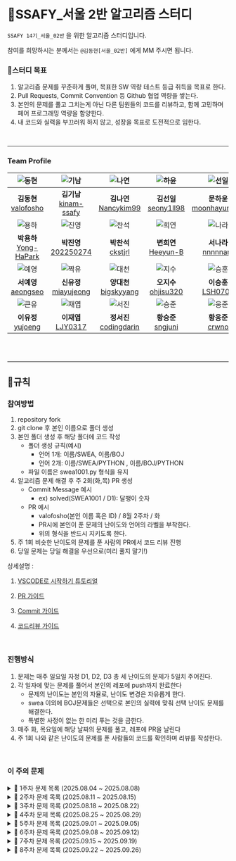 # 📖SSAFY_서울 2반 알고리즘 스터디

`SSAFY 14기_서울_02반` 을 위한 알고리즘 스터디입니다.

참여를 희망하시는 분께서는 `@김동현[서울_02반]` 에게 MM 주시면 됩니다.
<br>

### 📌스터디 목표

1. 알고리즘 문제를 꾸준하게 풀며, 목표한 SW 역량 테스트 등급 취득을 목표로 한다.
2. Pull Requests, Commit Convention 등 Github 협업 역량을 쌓는다.
3. 본인의 문제를 풀고 그치는게 아닌 다른 팀원들의 코드를 리뷰하고, 함께 고민하며 페어 프로그래밍 역량을 함양한다.
4. 내 코드와 실력을 부끄러워 하지 않고, 성장을 목표로 도전적으로 임한다.

<br>



---

### Team Profile
|![동현](https://avatars.githubusercontent.com/u/58420112?v=4)|![기남](https://avatars.githubusercontent.com/u/221251691?v=4)|![나연](https://avatars.githubusercontent.com/u/79682888?v=4)|![하윤](https://avatars.githubusercontent.com/u/203397199?v=4)|![선일](https://avatars.githubusercontent.com/u/219803262?v=4)
|:---:|:---:|:---:|:---:|:---:|
|**김동현** <br> [valofosho](https://github.com/valofosho) <br>|**김기남** <br> [kinam-ssafy](https://github.com/kinam-ssafy)<br>| **김나연** <br> [Nancykim99](https://github.com/Nancykim99) <br>|**김선일** <br>[seony1ll98](https://github.com/seony1ll98)|**문하윤** <br>[moonhayun116](https://github.com/moonhayun116)<br>|
|![용하](https://avatars.githubusercontent.com/u/94966807?v=4)|![진영](https://avatars.githubusercontent.com/u/91312489?v=4)|![찬석](https://avatars.githubusercontent.com/u/221036337?v=4)|![희연](https://avatars.githubusercontent.com/u/197713492?v=4)|![나라](https://avatars.githubusercontent.com/u/221251629?v=4)|
|**박용하** <br> [Yong-HaPark](https://github.com/Yong-HaPark)<br>|**박진영** <br> [202250274](https://github.com/202250274)<br>| **박찬석** <br> [ckstjrl](https://github.com/ckstjrl)<br>| **변희연** <br> [Heeyun-B](https://github.com/Heeyun-B)<br>|**서나라** <br>[nnnnnara](https://github.com/nnnnnara)<br>|
|![예영](https://avatars.githubusercontent.com/u/221251770?v=4)|![짝유](https://avatars.githubusercontent.com/u/78489159?v=4)|![대천](https://avatars.githubusercontent.com/u/221086209?v=4)|![지수](https://avatars.githubusercontent.com/u/151099185?v=4)|![승훈](https://avatars.githubusercontent.com/u/221937859?v=4)|
|**서예영** <br> [aeongseo](https://github.com/aeongseo)<br>|**신유정** <br>[miayujeong](https://github.com/miayujeong)<br>| **양대천** <br> [bigskyyang](https://github.com/bigskyyang) <br>|**오지수** <br> [ohjisu320](https://github.com/ohjisu320) <br>|**이승훈** <br> [LSH0707](https://github.com/LSH0707)<br>|
|![큰유](https://avatars.githubusercontent.com/u/221252746?v=4)|![재엽](https://avatars.githubusercontent.com/u/221252045?v=4)|![서진](https://avatars.githubusercontent.com/u/221236928?v=4)|![승준](https://avatars.githubusercontent.com/u/92257971?v=4)|![웅준](https://avatars.githubusercontent.com/u/221251702?v=4)|
|**이유정** <br> [yujoeng](https://github.com/yujoeng) <br>|**이재엽** <br> [LJY0317](https://github.com/LJY0317) <br>|**정서진**<br> [codingdarin](https://github.com/codingdarin) <br>|**황승준** <br>[sngjuni](https://github.com/sngjuni)<br>|**황웅준** <br> [crwno](https://github.com/crwno)<br>|

<br><br>



---

## 📜규칙

### 참여방법

1. repository fork
2. git clone 후 본인 이름으로 폴더 생성
3. 본인 폴더 생성 후 해당 폴더에 코드 작성
   - 폴더 생성 규칙(예시)
     - 언어 1개: 이름/SWEA, 이름/BOJ
     - 언어 2개: 이름/SWEA/PYTHON , 이름/BOJ/PYTHON
   - 파일 이름은 swea1001.py 형식을 유지
4. 알고리즘 문제 해결 후 주 2회(화,목) PR 생성
   - Commit Message 예시
     - ex) solved(SWEA1001 / D1): 달팽이 숫자
   - PR 예시
     - valofosho(본인 이름 혹은 ID) / 8월 2주차 / 화
     - PR시에 본인이 푼 문제의 난이도와 언어의 라벨을 부착한다.
     - 위의 형식을 반드시 지키도록 한다.
5. 주 1회 비슷한 난이도의 문제를 푼 사람의 PR에서 코드 리뷰 진행
6. 당일 문제는 당일 해결을 우선으로(미리 풀지 말기!)


상세설명 :
<br>


1. [VSCODE로 시작하기 튜토리얼](./.docs/GETTING_STARTED.md)


2. [PR 가이드](./.docs/PULL_REQUESTS_GUIDE.md)


3. [Commit 가이드](./.docs/HOW_TO_COMMIT_GUIDE.md)


4. [코드리뷰 가이드](./.docs/CODE_REVIEW_GUIDE.md)


<br>

### 진행방식
1. 문제는 매주 일요일 자정 D1, D2, D3 총 세 난이도의 문제가 5일치 주어진다.
2. 각 일자에 맞는 문제를 풀어서 본인의 레포에 push까지 완료한다
    - 문제의 난이도는 본인의 자율로, 난이도 변경은 자유롭게 한다.
    - swea 이외에 BOJ문제들은 선택으로 본인의 실력에 맞춰 선택 난이도 문제를 해결한다.
    - 특별한 사정이 없는 한 미리 푸는 것을 금한다.
3. 매주 화, 목요일에 해당 날짜의 문제를 풀고, 레포에 PR을 날린다
4. 주 1회 나와 같은 난이도의 문제를 푼 사람들의 코드를 확인하며 리뷰를 작성한다.

<br>

### 이 주의 문제
<details>
<summary>📘 1주차 문제 목록 (2025.08.04 ~ 2025.08.08)</summary>

| 주차 및 일자              | 난이도 | 월(8.04) | 화(8.05) | 수(8.06) | 목(8.07) | 금(8.08) |
|---------------------------|--------|----------|----------|----------|----------|----------|
| 1주차 (2025.08.04~08.08) | D1     | 2072     | 2071     | 2070     | 2068     | 2056     |
| 1주차 (2025.08.04~08.08) | D2     | 1859     | 1954     | 2001     | 1926     | 1974     |
| 1주차 (2025.08.04~08.08) | D3     | 2805     | 5215     | 2806     | 1289     | 1873     |

</details>

<details>
<summary>📘 2주차 문제 목록 (2025.08.11 ~ 2025.08.15)</summary>

| 주차 및 일자              | 난이도 | 월(8.11) | 화(8.12) | 수(8.13) | 목(8.14) | 금(8.15) |
|---------------------------|--------|----------|----------|----------|----------|----------|
| 2주차 (2025.08.11~08.15) | D1     | 1545     | 2050     | 2046     | 2019     | 2047     |
| 2주차 (2025.08.11~08.15) | D2     | 2005     | 1989     | 1979     | 1983     | 1970     |
| 2주차 (2025.08.11~08.15) | D3     | 2814     | 4615     | 11315     | 1860     | 3431     |

</details>

<details>
<summary>📘 3주차 문제 목록 (2025.08.18 ~ 2025.08.22)</summary>

3주차 문제부터는 BOJ 백준 [백준](https://www.acmicpc.net/) 사이트의 문제에서 진행됩니다.
| 주차 및 일자              | 난이도 | 월(8.18) | 화(8.19) | 수(8.20) | 목(8.21) | 금(8.22) |
|---------------------------|--------|----------|----------|----------|----------|----------|
| 3주차 (2025.08.18~08.22) | D1     | 2920     | 10809     | 10989     | 11650     | 10162     |
| 3주차 (2025.08.18~08.22) | D2     | 2869     | 10828     | 2164     | 2775     | 28702     |
| 3주차 (2025.08.18~08.22) | D3     | 5430     | 10773     | 1874     | 1931     | 14940     |

</details>

<details>
<summary>📘 4주차 문제 목록 (2025.08.25 ~ 2025.08.29)</summary>

| 주차 및 일자              | 난이도 | 월(8.25) | 화(8.26) | 수(8.27) | 목(8.28) | 금(8.29) |
|---------------------------|--------|----------|----------|----------|----------|----------|
| 4주차 (2025.08.25~08.29) | D1     | 4344     | 8958     | 2908     | 2588     | 3052     |
| 4주차 (2025.08.25~08.29) | D2     | 2161     | 10845     | 1158     | 4949     | 1018     |
| 4주차 (2025.08.25~08.29) | D3     | 1541     | 1697     | 2178     | 2606     | 1463     |

</details>

<details>
<summary>📘 5주차 문제 목록 (2025.09.01 ~ 2025.09.05)</summary>

| 주차 및 일자              | 난이도 | 월(9.01)                     | 화(9.02)                     | 수(9.03)                     | 목(9.04)                     | 금(9.05)                     |
|---------------------------|--------|-------------------------------|-------------------------------|-------------------------------|-------------------------------|-------------------------------|
| 5주차 (2025.09.01~09.05) | D1     | 2439, 2753, 2530              | 14913, 6322, 2547             | 31868, 2675, 1152             | 1157, 2884, 10870             | 2438, 5622, 2941              |
| 5주차 (2025.09.01~09.05) | D2     | 11725, 10866                  | 5397, 2346                    | 9012, 2839                   | 13023, 9095                   | 10844, 1260                   |
| 5주차 (2025.09.01~09.05) | D3     | 1406                          | 1863                          | 5639                          | 3190                          | 16928                         |

</details>

<details>
<summary>📘 6주차 문제 목록 (2025.09.08 ~ 2025.09.12)</summary>

| 주차 및 일자              | 난이도 | 월(9.08)                     | 화(9.09)                     | 수(9.10)                     | 목(9.11)                     | 금(9.12)                     |
|---------------------------|--------|-------------------------------|-------------------------------|-------------------------------|-------------------------------|-------------------------------|
| 6주차 (2025.09.08~09.12) | D1     | 2231, 10872, 2798             | 1436, 10250, 7567             | 30802, 2965, 2875             | 2903, 5585, 1009              | 19532, 13458, 2292            |
| 6주차 (2025.09.08~09.12) | D2     | 1012, 1620                    | 1927, 1920                    | 2527, 2578                    | 10157, 2477                   | 1244, 1629                    |
| 6주차 (2025.09.08~09.12) | D3     | 14500                         | 7569                          | 1068                          | 9251                          | 1167                          |

</details>

<details>
<summary>📘 7주차 문제 목록 (2025.09.15 ~ 2025.09.19)</summary>

| 주차 및 일자              | 난이도 | 월(9.15)                     | 화(9.16)                     | 수(9.17)                     | 목(9.18)                     | 금(9.19)                     |
|---------------------------|--------|-------------------------------|-------------------------------|-------------------------------|-------------------------------|-------------------------------|
| 7주차 (2025.09.15~09.19) | D1     | 2455, 2953, 1100              | 9063, 2460, 2476             | 1547, 10833, 1284             | 10707, 1267, 10984            | 25501, 1159, 5073            |
| 7주차 (2025.09.15~09.19) | D2     | 18111, 18352                  | 10819, 1004                   | 2503, 1431                    | 7562, 1743                    | 10825, 25192                  |
| 7주차 (2025.09.15~09.19) | D3     | 1753                          | 5052                          | 1261                          | 1987                          | 1759                          |

</details>

<details>
<summary>📘 8주차 문제 목록 (2025.09.22 ~ 2025.09.26)</summary>

| 주차 및 일자              | 난이도 | 월(9.22) | 화(9.23) | 수(9.24) | 목(9.25) | 금(9.26) |
|---------------------------|--------|----------|----------|----------|----------|----------|
| 8주차 (2025.09.22~09.26) | D1     | 5073     | 23971    | 1343     | 2816     | 2490     |
| 8주차 (2025.09.22~09.26) | D2     | 1543     | 9184     | 3273     | 1926     | 13565    |
| 8주차 (2025.09.22~09.26) | D3     | 1707     | 7511     | 7662     | 2110     | 2011     |

</details>

